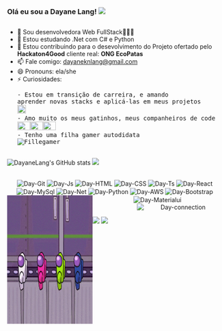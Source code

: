 ### Olá eu sou a Dayane Lang! <img src="https://img.icons8.com/nolan/64/developer.png"/>

##

- 🔭 Sou desenvolvedora Web FullStack👩🏻‍💻
- 🌱 Estou estudando .Net com C# e Python
- 👯 Estou contribuindo para o desevolvimento do Projeto ofertado pelo <strong>Hackaton4Good</strong> cliente real: <strong>ONG EcoPatas</strong>
- 📫 Fale comigo: dayaneknlang@gmail.com
- 😄 Pronouns: ela/she
- ⚡ Curiosidades: <pre>- Estou em transição de carreira, e amando aprender novas stacks e aplicá-las em meus projetos <img height="20" width="20" src="https://img.icons8.com/office/16/000000/one-way-transition.png"/> 
                   - Amo muito os meus gatinhos, meus companheiros de code <img height="20" width="30" src="https://img.icons8.com/ios/48/000000/black-cat.png"/><img height="20" width="30" src="https://img.icons8.com/flat-round/64/000000/cat--v1.png"/><img height="20" width="30" src="https://img.icons8.com/pastel-glyph/64/000000/cat--v1.png"/>
                   - Tenho uma filha gamer autodidata <img alt="Fillegamer" height="20" width="40" src="https://img.shields.io/badge/Xbox-107C10?style=for-the-badge&logo=xbox&logoColor=white"></pre>
##

<div>
       
   ![DayaneLang's GitHub stats](https://github-readme-stats.vercel.app/api?username=dayknlang&theme=cobalt&show_icons=true)
   <img height="100em" src="https://github-readme-stats.vercel.app/api/top-langs/?username=dayknlang&layout=compact&langs_count=7&theme=cobalt"/>
  
</div>

<div style="display: inline_block" align="center"><br>
  <img align="center" alt="Day-Git" height="50" width="50" src="https://img.icons8.com/bubbles/50/000000/github.png">
  <img align="center" alt="Day-Js" height="40" width="50" src="https://img.icons8.com/dusk/64/000000/javascript-logo.png">
  <img align="center" alt="Day-HTML" height="40" width="50" src="https://img.icons8.com/nolan/64/html-filetype.png">
  <img align="center" alt="Day-CSS" height="40" width="50" src="https://img.icons8.com/dusk/64/000000/css3.png">
  <img align="center" alt="Day-Ts" height="40" width="50" src="https://img.icons8.com/material-two-tone/48/000000/typescript.png">
  <img align="center" alt="Day-React" height="50" width="50" src="https://img.icons8.com/nolan/50/react-native.png">
  <img align="center" alt="Day-MySql" height="50" width="50" src="https://img.icons8.com/color/48/000000/mysql--v1.png">
  <img align="center" alt="Day-Net" height="50" width="50" src="https://img.icons8.com/color/48/000000/c-sharp-logo.png">
  <img align="center" alt="Day-Python" height="50" width="50" src="https://img.icons8.com/dusk/64/000000/python.png">
  <img align="center" alt="Day-AWS" height="50" width="50" src="https://img.icons8.com/windows/32/000000/amazon-web-services.png">
  <img align="center" alt="Day-Bootstrap" height="50" width="50" src="https://img.icons8.com/color/48/000000/bootstrap.png">
  <img align="center" alt="Day-Materialui" height="50" width="50" src="https://img.icons8.com/color/48/000000/material-ui.png">
  <img align="left" alt="amongusgif" height="300" width="200" src="https://github.com/dayknlang/dayknlang/blob/main/am0ngsusxh-28.gif?raw=true">
  <img align="right" alt="Day-connection" height="200" width="200" src="https://media.giphy.com/media/MXdKPkHS4Dc6fkJtqQ/giphy.gif">
</div>

##
 <div> 
     <a href="https://www.linkedin.com/in/dayane-lang" target="_blank"><img align="center" src="https://img.shields.io/badge/-LinkedIn-%230077B5?style=for-the-       badge&logo=linkedin&logoColor=white" target="_blank"></a>
  <a href = "mailto:dayaneknlang@gmail.com"><img align="center" src="https://img.shields.io/badge/-Gmail-%23333?style=for-the-badge&logo=gmail&logoColor=white" target="_blank"></a>
 
</div>

